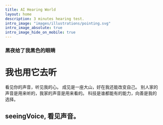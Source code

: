 ```yaml
---
title: AI Hearing World
layout: home
description: 3 minutes hearing test.
intro_image: "images/illustrations/pointing.svg"
intro_image_absolute: true
intro_image_hide_on_mobile: true
---
```


### 黑夜给了我黑色的眼睛
# 我也用它去听


看见你的声音，听见我的心。
成见是一座大山，好在我还能改变自己。
别人家的声音是用来听的，我家的声音是用来看的。
科技是谁都能有的能力，向善是我的选择。

## seeingVoice, 看见声音。
